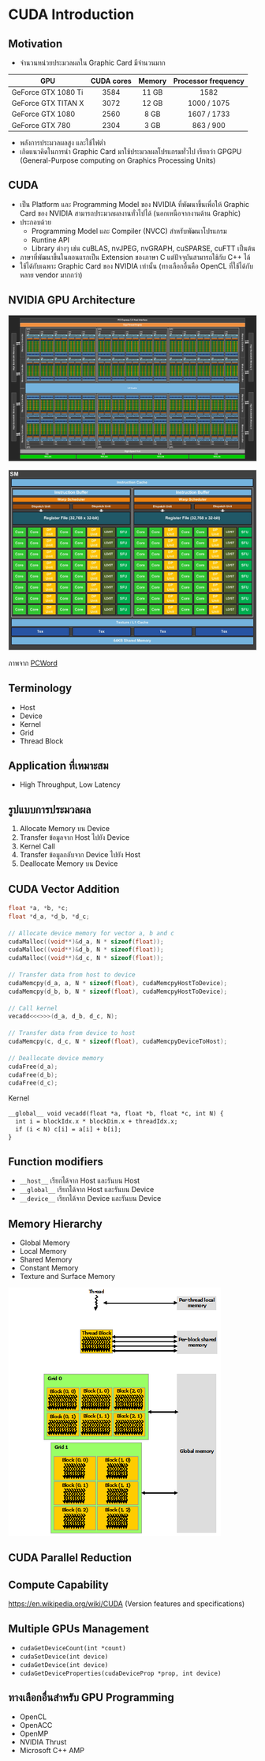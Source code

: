 # CUDA Introduction

## Motivation

* จำนวนหน่วยประมวลผลใน Graphic Card มีจำนวนมาก 

| GPU                         | CUDA cores    | Memory | Processor frequency  |
| --------------------------- |:-------------:|:------:| :--------------------:|
| GeForce GTX 1080 Ti| 3584 | 11 GB| 1582|
| GeForce GTX TITAN X| 3072 | 12 GB| 1000 / 1075|
| GeForce GTX 1080| 2560 | 8 GB| 1607 / 1733|
| GeForce GTX 780| 2304 | 3 GB| 863 / 900|

* พลังการประมวลผลสูง และใช้ไฟต่ำ
* เกิดแนวคิดในการนำ Graphic Card มาใช้ประมวลผลโปรแกรมทั่วไป เรียกว่า GPGPU (General-Purpose computing on Graphics Processing Units)

## CUDA

* เป็น Platform และ Programming Model ของ NVIDIA ที่พัฒนาขึ้นเพื่อให้ Graphic Card ของ NVIDIA สามารถประมวลผลงานทั่วไปได้ (นอกเหนือจากงานด้าน Graphic)
* ประกอบด้วย
  * Programming Model และ Compiler (NVCC) สำหรับพัฒนาโปรแกรม
  * Runtine API
  * Library ต่างๆ เช่น cuBLAS, nvJPEG, nvGRAPH, cuSPARSE, cuFTT เป็นต้น
* ภาษาที่พัฒนาขึ้นในตอนแรกเป็น Extension ของภาษา C แต่ปัจจุบันสามารถใช้กับ C++ ได้
* ใช้ได้กับเฉพาะ Graphic Card ของ NVIDIA เท่านั้น (ทางเลือกอื่นคือ OpenCL ที่ใช้ได้กับหลาย vendor มากกว่า)

## NVIDIA GPU Architecture

![Pascal Block](pascal-block-diagram.png)

![Pascal SM](pascal-sm.png)


ภาพจาก [PCWord](https://www.pcworld.com/article/3052222/components-graphics/nvidias-pascal-gpu-tech-specs-revealed-full-cuda-count-clock-speeds-and-more.html)

## Terminology

* Host
* Device
* Kernel
* Grid
* Thread Block

## Application ที่เหมาะสม

* High Throughput, Low Latency

## รูปแบบการประมวลผล

1. Allocate Memory บน Device
2. Transfer ข้อมูลจาก Host ไปยัง Device
3. Kernel Call
4. Transfer ข้อมูลกลับจาก Device ไปยัง Host
5. Deallocate Memory บน Device

## CUDA Vector Addition

```C
float *a, *b, *c;
float *d_a, *d_b, *d_c;

// Allocate device memory for vector a, b and c
cudaMalloc((void**)&d_a, N * sizeof(float));
cudaMalloc((void**)&d_b, N * sizeof(float));
cudaMalloc((void**)&d_c, N * sizeof(float));

// Transfer data from host to device
cudaMemcpy(d_a, a, N * sizeof(float), cudaMemcpyHostToDevice);
cudaMemcpy(d_b, b, N * sizeof(float), cudaMemcpyHostToDevice);

// Call kernel
vecadd<<<>>>(d_a, d_b, d_c, N);

// Transfer data from device to host
cudaMemcpy(c, d_c, N * sizeof(float), cudaMemcpyDeviceToHost);

// Deallocate device memory
cudaFree(d_a);
cudaFree(d_b);
cudaFree(d_c);
```

Kernel

```
__global__ void vecadd(float *a, float *b, float *c, int N) {
  int i = blockIdx.x * blockDim.x + threadIdx.x;
  if (i < N) c[i] = a[i] + b[i];
}
```

## Function modifiers

* `__host__` เรียกได้จาก Host และรันบน Host
* `__global__` เรียกได้จาก Host และรันบน Device
* `__device__` เรียกได้จาก Device และรันบน Device


## Memory Hierarchy

* Global Memory
* Local Memory
* Shared Memory
* Constant Memory
* Texture and Surface Memory

![Memory Hierarchy](memory-hierarchy.png)

## CUDA Parallel Reduction



## Compute Capability

https://en.wikipedia.org/wiki/CUDA (Version features and specifications)

## Multiple GPUs Management

* `cudaGetDeviceCount(int *count)`
* `cudaSetDevice(int device)`
* `cudaGetDevice(int device)`
* `cudaGetDeviceProperties(cudaDeviceProp *prop, int device)`

## ทางเลือกอื่นสำหรับ GPU Programming

* OpenCL
* OpenACC
* OpenMP
* NVIDIA Thrust
* Microsoft C++ AMP